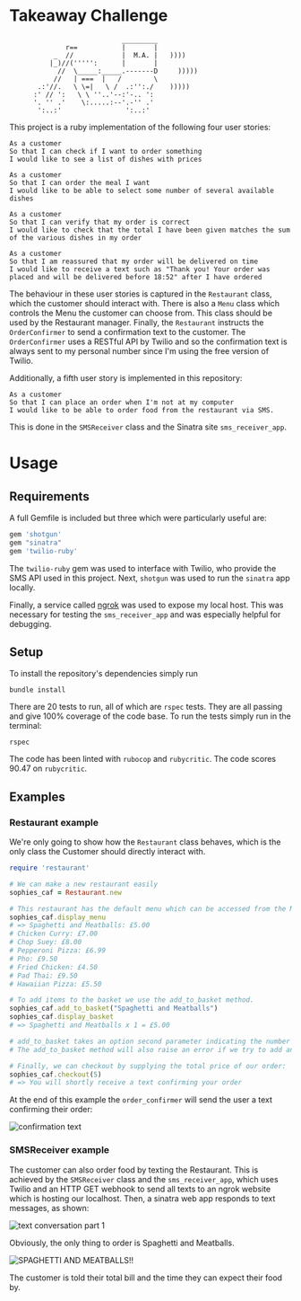 Takeaway Challenge
==================
```
                            _________
              r==           |       |
           _  //            |  M.A. |   ))))
          |_)//(''''':      |       |
            //  \_____:_____.-------D     )))))
           //   | ===  |   /        \
       .:'//.   \ \=|   \ /  .:'':./    )))))
      :' // ':   \ \ ''..'--:'-.. ':
      '. '' .'    \:.....:--'.-'' .'
       ':..:'                ':..:'

 ```

This project is a ruby implementation of the following four user stories:

```
As a customer
So that I can check if I want to order something
I would like to see a list of dishes with prices

As a customer
So that I can order the meal I want
I would like to be able to select some number of several available dishes

As a customer
So that I can verify that my order is correct
I would like to check that the total I have been given matches the sum of the various dishes in my order

As a customer
So that I am reassured that my order will be delivered on time
I would like to receive a text such as "Thank you! Your order was placed and will be delivered before 18:52" after I have ordered
```

The behaviour in these user stories is captured in the `Restaurant` class, which the customer should interact with. There is also a `Menu` class which controls the Menu the customer can choose from. This class should be used by the Restaurant manager. Finally, the `Restaurant` instructs the `OrderConfirmer` to send a confirmation text to the customer. The `OrderConfirmer` uses a RESTful API by Twilio and so the confirmation text is always sent to my personal number since I'm using the free version of Twilio.

Additionally, a fifth user story is implemented in this repository:

```
As a customer
So that I can place an order when I'm not at my computer
I would like to be able to order food from the restaurant via SMS.
```
This is done in the `SMSReceiver` class and the Sinatra site `sms_receiver_app`.

# Usage

## Requirements

A full Gemfile is included but three which were particularly useful are:

``` ruby
gem 'shotgun'
gem "sinatra"
gem 'twilio-ruby'
```

The `twilio-ruby` gem was used to interface with Twilio, who provide the SMS API used in this project. Next, `shotgun` was used to run the `sinatra` app locally.

Finally, a service called [ngrok](https://ngrok.com/) was used to expose my local host. This was necessary for testing the `sms_receiver_app` and was especially helpful for debugging.

## Setup

To install the repository's dependencies simply run
```
bundle install
```

There are 20 tests to run, all of which are `rspec` tests. They are all passing and give 100% coverage of the code base. To run the tests simply run in the terminal:
```
rspec
```

The code has been linted with `rubocop` and `rubycritic`. The code scores 90.47 on `rubycritic`.


## Examples

### Restaurant example

We're only going to show how the `Restaurant` class behaves, which is the only class the Customer should directly interact with.

```ruby
require 'restaurant'

# We can make a new restaurant easily
sophies_caf = Restaurant.new

# This restaurant has the default menu which can be accessed from the Menu class as the constant Menu::DEFAULT_MENU.
sophies_caf.display_menu
# => Spaghetti and Meatballs: £5.00
# Chicken Curry: £7.00
# Chop Suey: £8.00
# Pepperoni Pizza: £6.99
# Pho: £9.50
# Fried Chicken: £4.50
# Pad Thai: £9.50
# Hawaiian Pizza: £5.50

# To add items to the basket we use the add_to_basket method.
sophies_caf.add_to_basket("Spaghetti and Meatballs")
sophies_caf.display_basket
# => Spaghetti and Meatballs x 1 = £5.00

# add_to_basket takes an option second parameter indicating the number of times the item should be added.
# The add_to_basket method will also raise an error if we try to add an item which is not on the menu.

# Finally, we can checkout by supplying the total price of our order:
sophies_caf.checkout(5)
# => You will shortly receive a text confirming your order
```

At the end of this example the `order_confirmer` will send the user a text confirming their order:

![confirmation text](images/order_confirmation_text.png)


### SMSReceiver example

The customer can also order food by texting the Restaurant. This is achieved by the `SMSReceiver` class and the `sms_receiver_app`, which uses Twilio and an HTTP GET webhook to send all texts to an ngrok website which is hosting our localhost. Then, a sinatra web app responds to text messages, as shown:

![text conversation part 1](images/text_conversation_part_1.png)

Obviously, the only thing to order is Spaghetti and Meatballs.

![SPAGHETTI AND MEATBALLS!!](images/text_conversation_part_2.png)

The customer is told their total bill and the time they can expect their food by.
